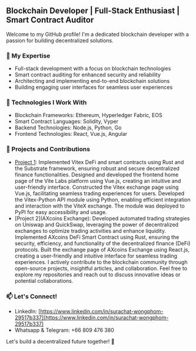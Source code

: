 ## Blockchain Developer | Full-Stack Enthusiast | Smart Contract Auditor

Welcome to my GitHub profile! I'm a dedicated blockchain developer with a passion for building decentralized solutions.

### 🔭 My Expertise

- Full-stack development with a focus on blockchain technologies
- Smart contract auditing for enhanced security and reliability
- Architecting and implementing end-to-end blockchain solutions
- Building engaging user interfaces for seamless user experiences

### 🌱 Technologies I Work With

- Blockchain Frameworks: Ethereum, Hyperledger Fabric, EOS
- Smart Contract Languages: Solidity, Vyper
- Backend Technologies: Node.js, Python, Go
- Frontend Technologies: React, Vue.js, Angular

### 🚀 Projects and Contributions

- [Project 1](vite.org): 
    Implemented Vitex DeFi and smart contracts using Rust and the Substrate framework, ensuring robust and secure decentralized finance functionalities.
    Designed and developed the frontend home page of the Vite Labs platform using Vue.js, creating an intuitive and user-friendly interface.
    Constructed the Vitex exchange page using Vue.js, facilitating seamless trading experiences for users.
    Developed the Vitex-Python API module using Python, enabling efficient integration and interaction with the ViteX exchange. 
    The module was deployed to PyPI for easy accessibility and usage.
- [Project 2](AXcoins Exchange): 
    Developed automated trading strategies on Uniswap and QuickSwap, leveraging the power of decentralized exchanges to optimize trading activities and enhance       liquidity. 
    Implemented AXcoins DeFi Smart Contract using Rust, ensuring the security, efficiency, and functionality of the decentralized finance (DeFi) protocols.
    Built the exchange page of AXcoins Exchange using React.js, creating a user-friendly and intuitive interface for seamless trading experiences.
    I actively contribute to the blockchain community through open-source projects, insightful articles, and collaboration. Feel free to explore my repositories       and reach out to discuss innovative ideas or potential collaborations.

### 📫 Let's Connect!

- LinkedIn: [https://www.linkedin.com/in/surachat-wongphom-29517b337](https://www.linkedin.com/in/surachat-wongphom-29517b337)
- Whatsapp & Telegram: +66 809 476 380

Let's build a decentralized future together! 🌟
